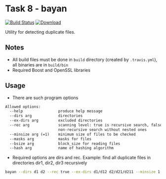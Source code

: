 # Task 8 - bayan
[![Build Status](https://travis-ci.com/mkvdv/otus-cpp-2018.svg?branch=task08_2)](https://travis-ci.com/mkvdv/otus-cpp-2018)
[![Download](https://api.bintray.com/packages/mkvdv/otus08_2/bayan/images/download.svg)](https://bintray.com/mkvdv/otus08_2/bayan/_latestVersion)

Utility for detecting duplicate files.

## Notes
* All build files must be done in `build` directory (created by `.travis.yml`), all binaries are in `build/bin`
* Required Boost and OpenSSL libraries
    

## Usage
* There are such program options
```txt
Allowed options:
  --help                produce help message
  --dirs arg            directories
  --ex-dirs arg         excluded directories
  --rec arg             scanning level: true is recursive search, false is 
                        non-recursive search without nested ones
  --minsize arg (=1)    minimum size of files to be checked 
  --masks arg           masks for files
  --bsize arg           block_size for reading files
  --hash arg            name of hashing algorithm

```

* Required options are dirs and rec. Example: find all duplicate files in
 directories dir1, dir2, dir3 recursively
```bash
bayan --dirs d1 d2 --rec true --ex-dirs d1/d12 d2/d21/d211 --minsize 1 --bsize 1 --hash=sha-1 --masks fi?e_name.*
```
